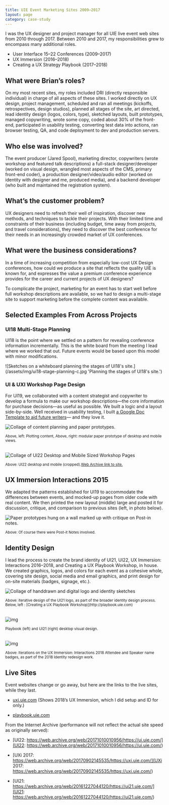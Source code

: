 ```yaml
---
title: UIE Event Marketing Sites 2009–2017
layout: page
category: case-study
---
```


I was the UX designer and project manager for all UIE live event web sites from 2010 through 2017. Between 2010 and 2017, my responsibilities grew to encompass many additional roles.

* User Interface 15–22 Conferences (2009–2017)
* UX Immersion (2016–2018)
* Creating a UX Strategy Playbook (2017–2018)

## What were Brian’s roles?

On my most recent sites, my roles included DRI (directly responsible individual) in charge of all aspects of these sites. I worked directly on UX design, project management, scheduled and ran all meetings (kickoffs, retrospectives, design studios), planned all stages of the site, art directed, lead identity design (logos, colors, type), sketched layouts, built prototypes, managed copywriting, wrote some copy, coded about 30% of the front-end, participated in usability testing, converting test data into actions, ran browser testing, QA, and code deployment to dev and production servers.

## Who else was involved?

The event producer (Jared Spool), marketing director, copywriters (wrote workshop and featured talk descriptions) a full-stack designer/developer (worked on visual design, wrangled most aspects of the CMS, primary front-end coder), a production designer/video/audio editor (worked on identity with designer and me, produced media), and a backend developer (who built and maintained the registration system).

## What’s the customer problem?

UX designers need to refresh their well of inspiration, discover new methods, and techniques to tackle their projects. With their limited time and constraints of their business (including budget, time away from projects, and travel considerations), they need to discover the best conference for their needs in an increasingly crowded market of UX conferences.

## What were the business considerations?

In a time of increasing competition from especially low-cost UX Design conferences, how could we produce a site that reflects the quality UIE is known for, and expresses the value a premium conference experience provides for the career and current projects of UX designers?

To complicate the project, marketing for an event has to start well before full workshop descriptions are available, so we had to design a multi-stage site to support marketing before the complete content was available.

## Selected Examples From Across Projects

### UI18 Multi-Stage Planning

UI18 is the point where we settled on a pattern for revealing conference information incrementally. This is the white board from the meeting I lead where we worked that out. Future events would be based upon this model with minor modifications.

![Sketches on a whiteboard planning the stages of UI18's site.](/assets/img/ui18-stage-planning-c.jpg 'Planning the stages of UI18's site.')

### UI & UXI Workshop Page Design

For UI19, we collaborated with a content strategist and copywriter to develop a formula to make our workshop descriptions—the core information for purchase decisions—as useful as possible. We built a logic and a layout side-by-side. Well received in usability testing, I built [a Google Doc Template to aid future writers](https://docs.google.com/a/briandigital.com/document/d/1GrhMt_hh3z8IV15cVKjWcBQIWzhZLDmPYIk0CCZsnGw/edit?usp=sharing)— and they love it.


![Collage of content planning and paper prototypes.](/assets/img/ui-workshops-sketches-and-pp-c.png 'Roughing out content with paper prototypes.')

<figcaption><small>Above, left: Plotting content, Above, right: modular paper prototype of desktop and mobile views.</small></figcaption>   

<br />

![Collage of UI22 Desktop and Mobile Sized Workshop Pages](/assets/img/ui22-workshop-desktop-mobile-collage-c.png)

<figcaption>
<small>Above: UI22 desktop and mobile (cropped).<a href="https://web.archive.org/web/20171010012241/https://ui.uie.com/workshops/dan-mall">Web Archive link to site.</a></small>
</figcaption>

## UX Immersion Interactions 2015

We adapted the patterns established for UI19 to accommodate the differences between events, and mocked-up pages from older code with real content. We then printed the new layout (middle) large and posted it for discussion, critique, and comparison to previous sites (left, in photo below). 

![Paper prototypes hung on a wall marked up with critique on Post-in notes.](/assets/img/uxim-2015-digital-prototype-critique-session-c.jpg)

<figcaption><small>Above: Of course there were Post-it Notes involved.</small></figcaption>

## Identity Design
I lead the process to create the brand identity of UI21, UI22, UX Immersion: Interactions 2016–2018, and Creating a UX Playbook Workshop, in house. We created graphics, logos, and colors for each event as a cohesive whole, covering site design, social media and email graphics, and print design for on-site materials (badges, signage, etc.). 

![Collage of handdrawn and digital logo and identity sketches](/assets/img/ui-logo-iterations-c.png)

<figcaption><small>Above: iterative design of the UI21 logo, as part of the broader identity design process. Below, left : [Creating a UX Playbook Workshop](http://playbook.uie.com)</small></figcaption>

<br />

![img](/assets/img/playbook-and-ui21-homepages-c.png)

<figcaption><small>Playbook (left) and UI21 (right) desktop visual design.</small></figcaption>

<br />

![img](/assets/img/uxi-2018-id-name-badge-variations-c.jpg)

<figcaption><small>Above: Iterations on the UX Immersion: Interactions 2018 Attendee and Speaker name badges, as part of the 2018 Identity redesign work.</small></figcaption>

## Live Sites

Event websites change or go away, but here are the links to the live sites, while they last.

* [uxi.uie.com](http://uxi.uie.com) (Shows 2018’s UX Immersion, which I did setup and ID for only.) 

* [playbook.uie.com](http://playbook.uie.com)

From the Internet Archive (performance will not reflect the actual site speed as originally served):

* [UI22: https://web.archive.org/web/20171010010956/https://ui.uie.com/](UI22: https://web.archive.org/web/20171010010956/https://ui.uie.com/)

* [UXi 2017: https://web.archive.org/web/20170902145535/https://uxi.uie.com/](UXi 2017: https://web.archive.org/web/20170902145535/https://uxi.uie.com/) 

* [UI21: https://web.archive.org/web/20161227044120/https://ui21.uie.com/](UI21: https://web.archive.org/web/20161227044120/https://ui21.uie.com/)